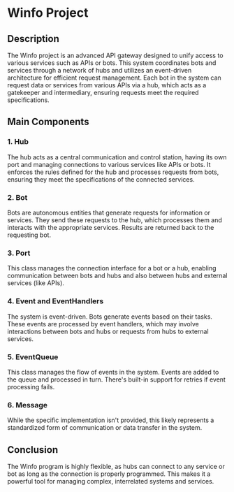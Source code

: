 # Winfo Project

## Description

The Winfo project is an advanced API gateway designed to unify access to various services such as APIs or bots. This system coordinates bots and services through a network of hubs and utilizes an event-driven architecture for efficient request management. Each bot in the system can request data or services from various APIs via a hub, which acts as a gatekeeper and intermediary, ensuring requests meet the required specifications.

## Main Components

### 1. Hub

The hub acts as a central communication and control station, having its own port and managing connections to various services like APIs or bots. It enforces the rules defined for the hub and processes requests from bots, ensuring they meet the specifications of the connected services.

### 2. Bot

Bots are autonomous entities that generate requests for information or services. They send these requests to the hub, which processes them and interacts with the appropriate services. Results are returned back to the requesting bot.

### 3. Port

This class manages the connection interface for a bot or a hub, enabling communication between bots and hubs and also between hubs and external services (like APIs).

### 4. Event and EventHandlers

The system is event-driven. Bots generate events based on their tasks. These events are processed by event handlers, which may involve interactions between bots and hubs or requests from hubs to external services.

### 5. EventQueue

This class manages the flow of events in the system. Events are added to the queue and processed in turn. There's built-in support for retries if event processing fails.

### 6. Message

While the specific implementation isn't provided, this likely represents a standardized form of communication or data transfer in the system.

## Conclusion

The Winfo program is highly flexible, as hubs can connect to any service or bot as long as the connection is properly programmed. This makes it a powerful tool for managing complex, interrelated systems and services.
